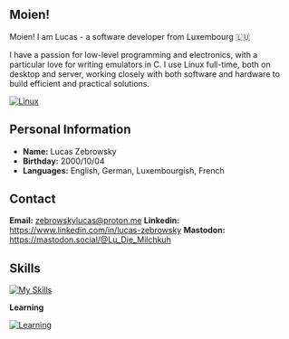 ## Moien!

Moien! I am Lucas - a software developer from Luxembourg 🇱🇺

I have a passion for low-level programming and electronics, with a particular love for writing emulators in C. I use Linux full-time, both on desktop and server, working closely with both software and hardware to build efficient and practical solutions.

[![Linux](https://skillicons.dev/icons?i=linux,arch)](https://skillicons.dev)

## Personal Information

-   **Name:** Lucas Zebrowsky
-   **Birthday:** 2000/10/04
-   **Languages:** English, German, Luxembourgish, French

## Contact

**Email:** zebrowskylucas@proton.me
**Linkedin:** https://www.linkedin.com/in/lucas-zebrowsky
**Mastodon:** https://mastodon.social/@Lu_Die_Milchkuh

## Skills

[![My Skills](https://skillicons.dev/icons?i=c,cpp,java,python,php,html,css,js)](https://skillicons.dev)

**Learning**

[![Learning](https://skillicons.dev/icons?i=rust,go)](https://skillicons.dev)
